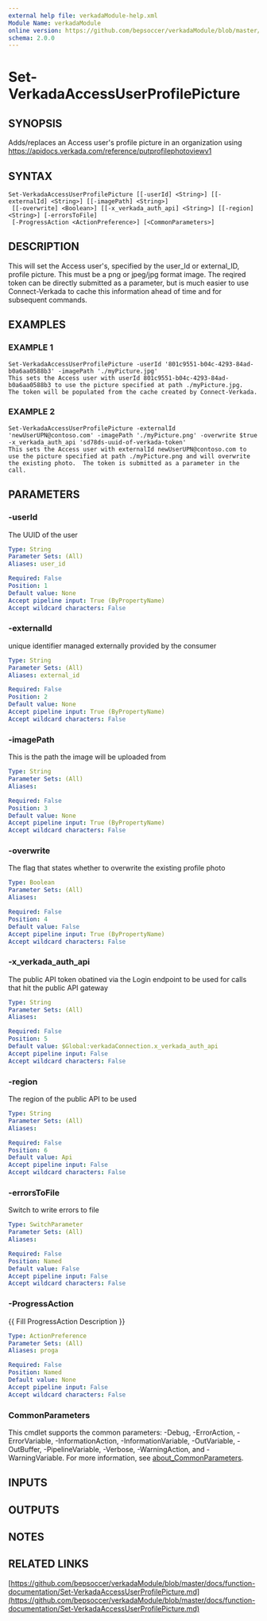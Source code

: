 ```yaml
---
external help file: verkadaModule-help.xml
Module Name: verkadaModule
online version: https://github.com/bepsoccer/verkadaModule/blob/master/docs/function-documentation/Set-VerkadaAccessUserProfilePicture.md
schema: 2.0.0
---
```


# Set-VerkadaAccessUserProfilePicture

## SYNOPSIS
Adds/replaces an Access user's profile picture in an organization using https://apidocs.verkada.com/reference/putprofilephotoviewv1

## SYNTAX

```
Set-VerkadaAccessUserProfilePicture [[-userId] <String>] [[-externalId] <String>] [[-imagePath] <String>]
 [[-overwrite] <Boolean>] [[-x_verkada_auth_api] <String>] [[-region] <String>] [-errorsToFile]
 [-ProgressAction <ActionPreference>] [<CommonParameters>]
```

## DESCRIPTION
This will set the Access user's, specified by the user_Id or external_ID, profile picture. 
This must be a png or jpeg/jpg format image.
The reqired token can be directly submitted as a parameter, but is much easier to use Connect-Verkada to cache this information ahead of time and for subsequent commands.

## EXAMPLES

### EXAMPLE 1
```
Set-VerkadaAccessUserProfilePicture -userId '801c9551-b04c-4293-84ad-b0a6aa0588b3' -imagePath './myPicture.jpg'
This sets the Access user with userId 801c9551-b04c-4293-84ad-b0a6aa0588b3 to use the picture specified at path ./myPicture.jpg.  The token will be populated from the cache created by Connect-Verkada.
```

### EXAMPLE 2
```
Set-VerkadaAccessUserProfilePicture -externalId 'newUserUPN@contoso.com' -imagePath './myPicture.png' -overwrite $true -x_verkada_auth_api 'sd78ds-uuid-of-verkada-token'
This sets the Access user with externalId newUserUPN@contoso.com to use the picture specified at path ./myPicture.png and will overwrite the existing photo.  The token is submitted as a parameter in the call.
```

## PARAMETERS

### -userId
The UUID of the user

```yaml
Type: String
Parameter Sets: (All)
Aliases: user_id

Required: False
Position: 1
Default value: None
Accept pipeline input: True (ByPropertyName)
Accept wildcard characters: False
```

### -externalId
unique identifier managed externally provided by the consumer

```yaml
Type: String
Parameter Sets: (All)
Aliases: external_id

Required: False
Position: 2
Default value: None
Accept pipeline input: True (ByPropertyName)
Accept wildcard characters: False
```

### -imagePath
This is the path the image will be uploaded from

```yaml
Type: String
Parameter Sets: (All)
Aliases:

Required: False
Position: 3
Default value: None
Accept pipeline input: True (ByPropertyName)
Accept wildcard characters: False
```

### -overwrite
The flag that states whether to overwrite the existing profile photo

```yaml
Type: Boolean
Parameter Sets: (All)
Aliases:

Required: False
Position: 4
Default value: False
Accept pipeline input: True (ByPropertyName)
Accept wildcard characters: False
```

### -x_verkada_auth_api
The public API token obatined via the Login endpoint to be used for calls that hit the public API gateway

```yaml
Type: String
Parameter Sets: (All)
Aliases:

Required: False
Position: 5
Default value: $Global:verkadaConnection.x_verkada_auth_api
Accept pipeline input: False
Accept wildcard characters: False
```

### -region
The region of the public API to be used

```yaml
Type: String
Parameter Sets: (All)
Aliases:

Required: False
Position: 6
Default value: Api
Accept pipeline input: False
Accept wildcard characters: False
```

### -errorsToFile
Switch to write errors to file

```yaml
Type: SwitchParameter
Parameter Sets: (All)
Aliases:

Required: False
Position: Named
Default value: False
Accept pipeline input: False
Accept wildcard characters: False
```

### -ProgressAction
{{ Fill ProgressAction Description }}

```yaml
Type: ActionPreference
Parameter Sets: (All)
Aliases: proga

Required: False
Position: Named
Default value: None
Accept pipeline input: False
Accept wildcard characters: False
```

### CommonParameters
This cmdlet supports the common parameters: -Debug, -ErrorAction, -ErrorVariable, -InformationAction, -InformationVariable, -OutVariable, -OutBuffer, -PipelineVariable, -Verbose, -WarningAction, and -WarningVariable. For more information, see [about_CommonParameters](http://go.microsoft.com/fwlink/?LinkID=113216).

## INPUTS

## OUTPUTS

## NOTES

## RELATED LINKS

[https://github.com/bepsoccer/verkadaModule/blob/master/docs/function-documentation/Set-VerkadaAccessUserProfilePicture.md](https://github.com/bepsoccer/verkadaModule/blob/master/docs/function-documentation/Set-VerkadaAccessUserProfilePicture.md)

